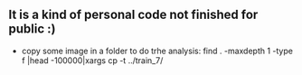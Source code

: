 ## It is a kind of personal code not finished for public :) 
- copy some image in a folder to do trhe analysis:
find . -maxdepth 1 -type f |head -100000|xargs cp -t ../train_7/
